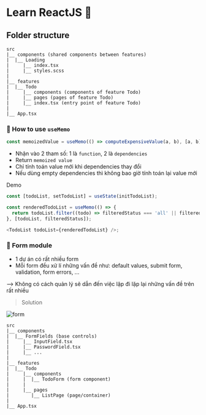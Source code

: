 # Learn ReactJS 🎉

## Folder structure

```
src
|__ components (shared components between features)
|  |__ Loading
|     |__ index.tsx
|     |__ styles.scss
|
|__ features
|  |__ Todo
|     |__ components (components of feature Todo)
|     |__ pages (pages of feature Todo)
|     |__ index.tsx (entry point of feature Todo)
|
|__ App.tsx
```

### 📰 How to use `useMemo`

```js
const memoizedValue = useMemo(() => computeExpensiveValue(a, b), [a, b]);
```

- Nhận vào 2 tham số: 1 là `function`, 2 là `dependencies`
- Return `memoized value`
- Chỉ tính toán value mới khi dependencies thay đổi
- Nếu dùng empty dependencies thì không bao giờ tính toán lại value mới

Demo

```js title='/features/Todo/ListPage'
const [todoList, setTodoList] = useState(initTodoList);

const renderedTodoList = useMemo(() => {
  return todoList.filter((todo) => filteredStatus === 'all' || filteredStatus === todo.status);
}, [todoList, filteredStatus]);

<TodoList todoList={renderedTodoList} />;
```

### 📰 Form module

- 1 dự án có rất nhiều form
- Mỗi form đều xử lí những vấn đề như: default values, submit form, validation, form errors, ...

--> Không có cách quản lý sẽ dẫn đến việc lặp đi lặp lại những vấn đề trên rất nhiều

> Solution

![form](https://user-images.githubusercontent.com/90959206/138994205-f042fc25-6327-419b-aa93-2098a79454e0.png)

```
src
|__ components
|  |__ FormFields (base controls)
|     |__ InputField.tsx
|     |__ PasswordField.tsx
|     |__ ...
|
|__ features
|  |__ Todo
|     |__ components
|     |  |__ TodoForm (form component)
|     |
|     |__ pages
|        |__ ListPage (page/container)
|
|__ App.tsx
```
